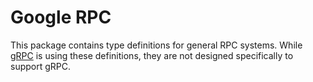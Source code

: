 # Google RPC

This package contains type definitions for general RPC systems. While
[gRPC](https://github.com/grpc) is using these definitions, they
are not designed specifically to support gRPC.
